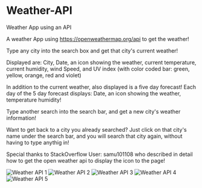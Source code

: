 # Weather-API
Weather App using an API

A weather App using https://openweathermap.org/api to get the weather!

Type any city into the search box and get that city's current weather!

Displayed are: City, Date, an icon showing the weather, current temperature, current humidity, wind Speed, and UV index (with color coded bar: green, yellow, orange, red and violet)

In addition to the current weather, also displayed is a five day forecast! Each day of the 5 day forecast displays: Date, an icon showing the weather, temperature humidity!

Type another search into the search bar, and get a new city's weather information!

Want to get back to a city you already searched? Just click on that city's name under the search bar, and you will search that city again, without having to type anythig in!

Special thanks to StackOverflow User: samu101108 who described in detail how to get the open weather api to display the icon to the page!

![Weather API 1](https://user-images.githubusercontent.com/68625400/98430244-11f33480-2061-11eb-91fb-58c1eb8d6c7d.png)
![Weather API 2](https://user-images.githubusercontent.com/68625400/98430245-13246180-2061-11eb-8467-129dd3a4b0df.png)
![Weather API 3](https://user-images.githubusercontent.com/68625400/98430246-13bcf800-2061-11eb-8c7c-e55ab79153bb.png)
![Weather API 4](https://user-images.githubusercontent.com/68625400/98430248-14ee2500-2061-11eb-8b4e-10bfc8ba3c7d.png)
![Weather API 5](https://user-images.githubusercontent.com/68625400/98430250-161f5200-2061-11eb-9d5c-44fefc0658f7.png)
